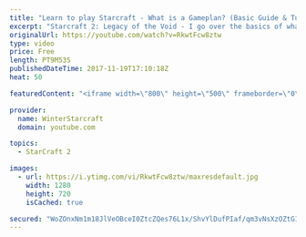 ```yaml
---
title: "Learn to play Starcraft - What is a Gameplan? (Basic Guide & Tutorial)"
excerpt: "Starcraft 2: Legacy of the Void - I go over the basics of what a gameplan in starcraft 2 is and how to put one together.  Note this is not a guide on WHAT gameplan you should be using as each race!"
originalUrl: https://youtube.com/watch?v=RkwtFcw8ztw
type: video
price: Free
length: PT9M53S
publishedDateTime: 2017-11-19T17:10:18Z
heat: 50

featuredContent: "<iframe width=\"800\" height=\"500\" frameborder=\"0\" src=\"https://www.youtube.com/embed/RkwtFcw8ztw\" allow=\"accelerometer; autoplay; encrypted-media; gyroscope; picture-in-picture\" allowfullscreen></iframe>"

provider:
  name: WinterStarcraft
  domain: youtube.com

topics:
  - StarCraft 2

images:
  - url: https://i.ytimg.com/vi/RkwtFcw8ztw/maxresdefault.jpg
    width: 1280
    height: 720
    isCached: true

secured: "WoZOnxNm1m18JlVeOBceI0ZtcZQes76L1x/ShvYlDufPIaf/qm3vNsXzOZtG1UOmLj7CRGKA1kJJYRqCdRB9DQNB1gvTqRTlp4b2IDlPU0p3JqWVKJgMQibf0kazgh42Sq/jzuBvu4/7ZW8XSXCm8ZIt057tjnzIqRooNEgvITm+MkyJkjST0EkUQAuBkl5ovVd6wrf8Jo5x13utdclBuSiWTswbvl71E+6b34EgwIKo9NePmB30LrFdIf5S7H4tBcmtaZQlFQs4suJ1gyQSdh0IGf1RVf5MUETpzJkRTyOwF7RFdUl4+bmm8mvZgHrIJvX6jRAxShneiDwYCICqPdMSgK2xoMwzKtQR0hTxRcnt1cHjjiVML36a/765szc2wGoe+c+NuSaAYlYaHOrajWQdFqO+vl/NM50TFCF9lr4=;SRuNAeVL5x+yblPeqKJUIA=="
---
```


